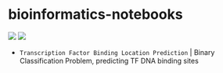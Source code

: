# bioinformatics-notebooks

![](https://badgen.net/badge/Language/Python/blue) ![](https://badgen.net/badge/status/blue/orange)
- <code>Transcription Factor Binding Location Prediction</code> | Binary Classification Problem, predicting TF DNA binding sites
